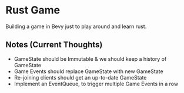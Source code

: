 # Rust Game
Building a game in Bevy just to play around and learn rust.

## Notes (Current Thoughts)
- GameState should be Immutable & we should keep a history of GameState
- Game Events should replace GameState with new GameState
- Re-joining clients should get an up-to-date GameState
- Implement an EventQueue, to trigger multiple Game Events in a row